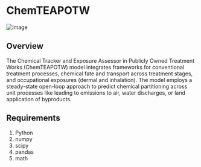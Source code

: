 # ChemTEAPOTW

![image](https://github.com/user-attachments/assets/6e8bc267-effa-4165-a5eb-7382fde270e6)


## Overview
The Chemical Tracker and Exposure Assessor in Publicly Owned Treatment Works (ChemTEAPOTW) model integrates frameworks for conventional treatment processes, chemical fate and transport across treatment stages, and occupational exposures (dermal and inhalation). The model employs a steady-state open-loop approach to predict chemical partitioning across unit processes like leading to emissions to air, water discharges, or land application of byproducts.

## Requirements
1. Python
2. numpy
3. scipy
4. pandas
5. math

##
